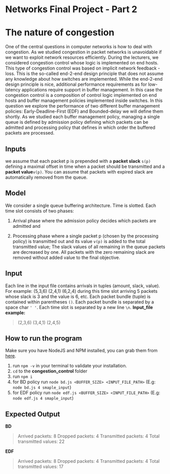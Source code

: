 # Networks Final Project  - Part 2

# The nature of congestion

One of the central questions in computer networks is how to deal with congestion. As we studied congestion in packet networks is unavoidable if we want to exploit network resources efficiently. During the lecturers, we considered congestion control whose logic is implemented on end hosts. This type of congestion control was based on implicit network feedback - loss. This is the so-called end-2-end design principle that does not assume any knowledge about how switches are implemented. While the end-2-end design principle is nice, additional performance requirements as for low-latency applications require support in buffer management. In this case the congestion control is a composition of control logic implemented on end hosts and buffer management policies implemented inside switches. In this question we explore the performance of two different buffer management policies: Early-Deadline-First (EDF) and Bounded-delay we will define them shortly. As we studied each buffer management policy, managing a single queue is defined by admission policy defining which packets can be admitted and processing policy that defines in which order the buffered packets are processed.


## Inputs

we assume that each packet p is prepended with a​ **packet slack** ​`s(p)` defining a maximal offset in time when a packet should be transmitted and a ​**packet​ ​value** ​`v(p)`. You can assume that packets with expired slack are automatically removed from the queue.

## Model

We consider a single queue buffering architecture. Time is slotted. Each time slot consists of two phases:

1.   Arrival phase​ where the admission policy decides which packets are admitted and
    
2.   Processing phase​ where a single packet p (chosen by the processing policy) is transmitted out and its value `v(p)` is added to the total transmitted value; The slack values of all remaining in the queue packets are decreased by one. All packets with the zero remaining slack are removed without added value to the final objective.

## Input

Each line in the input file contains arrivals in tuples (amount, slack, value).  
For example: (5,3,6) (2,4,1) (6,2,4)  during this time slot arriving 5 packets whose slack is 3 and the value is 6, etc. 
Each packet bundle (tuple) is contained within parentheses `()`.
Each packet bundle is separated by a space char `' '`.
Each time slot is separated by a new line `\n`.
**Input_file example:**
>(2,3,6) (3,4,1)
(2,4,5)

## How to run the program

Make sure you have  NodeJS and NPM installed, you can grab them from [here](https://nodejs.org/en/).
1.	run `npm -v` in your terminal to validate your installation.
2.	`cd` to the **congestion_control** folder
3.	run `npm i`
4.	for BD policy run `node bd.js <BUFFER_SIZE> <INPUT_FILE_PATH>` (E.g: `node bd.js 4 smaple_input`)
5.	for EDF policy run `node edf.js <BUFFER_SIZE> <INPUT_FILE_PATH>` (E.g: `node edf.js 4 smaple_input`)

## Expected Output
**BD**
> Arrived packets: 8
 Dropped packets: 4
 Transmitted packets: 4
 Total transmitted values: 22

**EDF**
> Arrived packets: 8
 Dropped packets: 4
 Transmitted packets: 4
 Total transmitted values: 17
